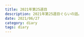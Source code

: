 ```yaml
---
title: 2021年第25週目
description: 2021年第25週目ぐらいの話。
date: 2021/06/27
category: diary
tags: diary
---
```


